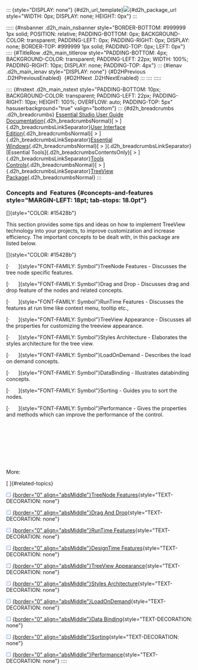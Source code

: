 ::: {style="DISPLAY: none"}
[](ms-xhelp:///?Id=d2h_url_template){#d2h_url_template}![](!package_url!){#d2h_package_url style="WIDTH: 0px; DISPLAY: none; HEIGHT: 0px"}
:::

::::: {#nsbanner .d2h_main_nsbanner style="BORDER-BOTTOM: #999999 1px solid; POSITION: relative; PADDING-BOTTOM: 0px; BACKGROUND-COLOR: transparent; PADDING-LEFT: 0px; PADDING-RIGHT: 0px; DISPLAY: none; BORDER-TOP: #999999 1px solid; PADDING-TOP: 0px; LEFT: 0px"}
:::: {#TitleRow .d2h_main_titlerow style="PADDING-BOTTOM: 4px; BACKGROUND-COLOR: transparent; PADDING-LEFT: 22px; WIDTH: 100%; PADDING-RIGHT: 10px; DISPLAY: none; PADDING-TOP: 4px"}
::: {#ienav .d2h_main_ienav style="DISPLAY: none"}
[](ms-xhelp:///?Id=44a347bf-25b2-468c-85a9-913c4df13b31){#D2HPrevious .D2HPreviousEnabled}  [](ms-xhelp:///?Id=a9cfa23b-7d78-434b-8871-bc08cff57c7f){#D2HNext .D2HNextEnabled}
:::
::::
:::::

:::: {#nstext .d2h_main_nstext style="PADDING-BOTTOM: 10px; BACKGROUND-COLOR: transparent; PADDING-LEFT: 22px; PADDING-RIGHT: 10px; HEIGHT: 100%; OVERFLOW: auto; PADDING-TOP: 5px" hasuserbackground="true" valign="bottom"}
::: {#d2h_breadcrumbs .d2h_breadcrumbs}
[Essential Studio User Guide Documentation](ms-xhelp:///?Id=12457748-09e3-4d74-a240-8e049cedf030){.d2h_breadcrumbsNormal}[ \> ]{.d2h_breadcrumbsLinkSeparator}[User Interface Edition](ms-xhelp:///?Id=c29296b7-531c-413b-a0ec-488ca1f7f669){.d2h_breadcrumbsNormal}[ \> ]{.d2h_breadcrumbsLinkSeparator}[Essential Windows](ms-xhelp:///?Id=e60759d8-47a4-4570-9d7a-16a68d63f2ea){.d2h_breadcrumbsNormal}[ \> ]{.d2h_breadcrumbsLinkSeparator}[Essential Tools]{.d2h_breadcrumbsContentsOnly}[ \> ]{.d2h_breadcrumbsLinkSeparator}[Tools Controls](ms-xhelp:///?Id=13c3c4f4-9d16-4b69-93f2-7e98eec67452){.d2h_breadcrumbsNormal}[ \> ]{.d2h_breadcrumbsLinkSeparator}[TreeView Package](ms-xhelp:///?Id=78aca88c-a1a5-4e79-9e37-2a6b03cb6c1b){.d2h_breadcrumbsNormal}
:::

### Concepts and  Features {#concepts-and-features style="MARGIN-LEFT: 18pt; tab-stops: 18.0pt"}

[]{style="COLOR: #15428b"} 

This section provides some tips and ideas on how to implement TreeView technology into your projects, to improve customization and increase efficiency. The important concepts to be dealt with, in this package are listed below.

[]{style="COLOR: #15428b"} 

[·      ]{style="FONT-FAMILY: Symbol"}TreeNode Features - Discusses the tree node specific features.

[·      ]{style="FONT-FAMILY: Symbol"}Drag and Drop - Discusses drag and drop feature of the nodes and related concepts.

[·      ]{style="FONT-FAMILY: Symbol"}RunTime Features - Discusses the features at run time like context menu, tooltip etc.,

[·      ]{style="FONT-FAMILY: Symbol"}TreeView Appearance - Discusses all the properties for customizing the treeview appearance.

[·      ]{style="FONT-FAMILY: Symbol"}Styles Architecture - Elaborates the styles architecture for the tree view.

[·      ]{style="FONT-FAMILY: Symbol"}LoadOnDemand - Describes the load on demand concepts.

[·      ]{style="FONT-FAMILY: Symbol"}DataBinding - Illustrates databinding concepts.

[·      ]{style="FONT-FAMILY: Symbol"}Sorting - Guides you to sort the nodes.

[·      ]{style="FONT-FAMILY: Symbol"}Performance - Gives the properties and methods which can improve the performance of the control.

 

 

 

 

More:

[ ]{#related-topics}

[![](button.gif){border="0" align="absMiddle"}TreeNode Features](ms-xhelp:///?Id=59a7d6d5-c047-4062-bfb5-cabbe2c304e8){style="TEXT-DECORATION: none"}

[![](button.gif){border="0" align="absMiddle"}Drag And Drop](ms-xhelp:///?Id=573b71e9-3532-4fa4-a052-5eaea5adf797){style="TEXT-DECORATION: none"}

[![](button.gif){border="0" align="absMiddle"}RunTime Features](ms-xhelp:///?Id=8e9d7344-d866-49eb-b06a-43d8fc0a4089){style="TEXT-DECORATION: none"}

[![](button.gif){border="0" align="absMiddle"}DesignTime Features](ms-xhelp:///?Id=d32f6487-17e6-4e94-a962-ffa8d618e71a){style="TEXT-DECORATION: none"}

[![](button.gif){border="0" align="absMiddle"}TreeView Appearance](ms-xhelp:///?Id=47bc0c4d-a48a-4079-a639-90eeda6ed30e){style="TEXT-DECORATION: none"}

[![](button.gif){border="0" align="absMiddle"}Styles Architecture](ms-xhelp:///?Id=f8d0fb63-3251-47cb-b956-94bbfc0f08b3){style="TEXT-DECORATION: none"}

[![](button.gif){border="0" align="absMiddle"}LoadOnDemand](ms-xhelp:///?Id=4ce8e669-1b81-4294-ad21-415b1ab7a090){style="TEXT-DECORATION: none"}

[![](button.gif){border="0" align="absMiddle"}Data Binding](ms-xhelp:///?Id=aee74f8f-0dea-43fb-8395-8fd384c975f8){style="TEXT-DECORATION: none"}

[![](button.gif){border="0" align="absMiddle"}Sorting](ms-xhelp:///?Id=6895f8ce-59a0-47b6-b0e7-add6cd73c213){style="TEXT-DECORATION: none"}

[![](button.gif){border="0" align="absMiddle"}Performance](ms-xhelp:///?Id=c5e5516c-65a0-4fd0-b708-dc8de023175a){style="TEXT-DECORATION: none"}
::::
